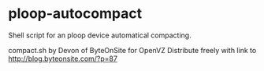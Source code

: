 # ploop-autocompact
Shell script for an ploop device automatical compacting.

compact.sh by Devon of ByteOnSite for OpenVZ
Distribute freely with link to http://blog.byteonsite.com/?p=87
